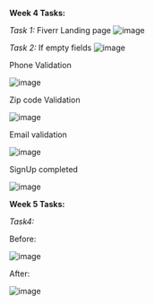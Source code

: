 **Week 4 Tasks:**

_Task 1:_
Fiverr Landing page
![image](https://github.com/basilwarraich/Web/assets/156110210/3ec4169a-4a64-480b-942a-e65e23e2944a)

_Task 2:_
If empty fields
![image](https://github.com/basilwarraich/Web/assets/156110210/d48f2e69-26cd-49c6-8efa-a6960d029e98)

Phone Validation

![image](https://github.com/basilwarraich/Web/assets/156110210/56ee2636-a378-4739-811e-4be72bde6689)

Zip code Validation

![image](https://github.com/basilwarraich/Web/assets/156110210/2e83ee51-fb96-4fe4-8dac-03fa2c3dbdfc)

Email validation

![image](https://github.com/basilwarraich/Web/assets/156110210/5b17714e-5cc3-4ba8-87af-f49a8657849d)

SignUp completed

![image](https://github.com/basilwarraich/Web/assets/156110210/e6b61ea2-d807-4413-be5e-76f1ced27968)

**Week 5 Tasks:**

_Task4:_

Before:

![image](https://github.com/basilwarraich/Web/assets/156110210/d35bf2ee-cbe2-4388-9e69-a165cb128f93)

After:

![image](https://github.com/basilwarraich/Web/assets/156110210/60960e37-4b19-46fc-b778-0cea966aad39)

